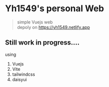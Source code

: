 # Yh1549's personal Web

> simple Vuejs web  
> depoly on https://yh1549.netlify.app

## Still work in progress....

using

1. Vuejs
2. Vite
3. tailwindcss
4. daisyui
